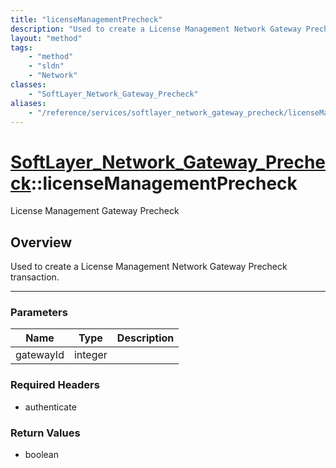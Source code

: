 ```yaml
---
title: "licenseManagementPrecheck"
description: "Used to create a License Management Network Gateway Precheck transaction."
layout: "method"
tags:
    - "method"
    - "sldn"
    - "Network"
classes:
    - "SoftLayer_Network_Gateway_Precheck"
aliases:
    - "/reference/services/softlayer_network_gateway_precheck/licenseManagementPrecheck"
---
```

# [SoftLayer_Network_Gateway_Precheck](/reference/services/SoftLayer_Network_Gateway_Precheck)::licenseManagementPrecheck

License Management Gateway Precheck


## Overview 
Used to create a License Management Network Gateway Precheck transaction. 



-----

### Parameters 
|Name | Type | Description |
| --- | --- | --- |
|gatewayId| integer| |


### Required Headers
* authenticate


### Return Values
* boolean




